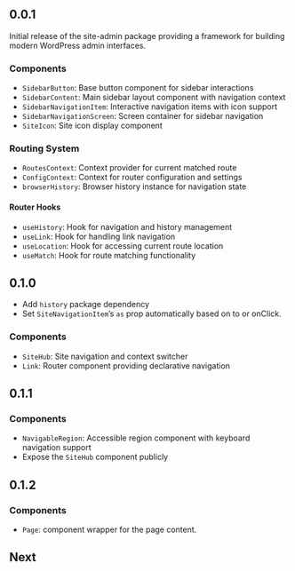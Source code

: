 ## 0.0.1

Initial release of the site-admin package providing a framework for building modern WordPress admin interfaces.

### Components

- `SidebarButton`: Base button component for sidebar interactions
- `SidebarContent`: Main sidebar layout component with navigation context
- `SidebarNavigationItem`: Interactive navigation items with icon support
- `SidebarNavigationScreen`: Screen container for sidebar navigation
- `SiteIcon`: Site icon display component

### Routing System

- `RoutesContext`: Context provider for current matched route
- `ConfigContext`: Context for router configuration and settings
- `browserHistory`: Browser history instance for navigation state

#### Router Hooks

- `useHistory`: Hook for navigation and history management
- `useLink`: Hook for handling link navigation
- `useLocation`: Hook for accessing current route location
- `useMatch`: Hook for route matching functionality

## 0.1.0

- Add `history` package dependency
- Set `SiteNavigationItem`’s `as` prop automatically based on to or onClick.

### Components

- `SiteHub`: Site navigation and context switcher
- `Link`: Router component providing declarative navigation

## 0.1.1

### Components

- `NavigableRegion`: Accessible region component with keyboard navigation support
- Expose the `SiteHub` component publicly

## 0.1.2

### Components

- `Page`: component wrapper for the page content.

## Next
